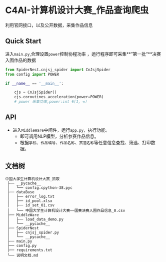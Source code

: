 # C4AI-计算机设计大赛_作品查询爬虫

利用官网接口，以及公开数据，采集作品信息

## Quick Start

进入`main.py`,合理设置`power`控制协程功率 ，运行程序即可采集**”第一批“**决赛入围作品的数据

```python
from SpiderNest.cnjsj_spider import CnJsjSpider
from config import POWER

if __name__ == '__main__':

    cjs = CnJsjSpider()
    cjs.coroutines_acceleration(power=POWER)
    # power 采集功率,power:int ∈[1, ∞）
```

## API

- 进入`MiddleWare`中间件，运行`app.py`，执行功能。
  - 即可调用NLP模型，分析参赛作品信息。
  - 根据`学校`、`作品编号`、`作品名称`、`赛道名称`等任意信息查找、筛选、打印数据。

## 文档树

```
中国大学生计算机设计大赛_抓取
 ├── __pycache__
 │   └── config.cpython-38.pyc
 ├── dataBase
 │   ├── error_log.txt
 │   ├── id_pool.xlsx
 │   ├── id_set_01.csv
 │   └── 中国大学生计算机设计大赛——国赛决赛入围作品信息_0.csv
 ├── MiddleWare
 │   ├── load_data_demo.py
 │   └── __pycache__
 ├── SpiderNest
 │   ├── cnjsj_spider.py
 │   └── __pycache__
 ├── main.py
 ├── config.py
 ├── requirements.txt
 └── 说明文档.md
```





